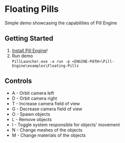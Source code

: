# Floating Pills
Simple demo showcasing the capabilities of Pill Engine

## Getting Started
1. [Install Pill Engine](https://github.com/MattSzymonski/Pill-Engine#getting-started "Install Pill Engine")!
2. Run demo  
`PillLauncher.exe -a run -p <ENGINE-PATH>\Pill-Engine\examples\Floating-Pills`

## Controls
- A - Orbit camera left
- D - Orbit camera right
- T - Increase camera field of view
- G - Decrease camera field of view
- O - Spawn objects
- L - Remove objects
- I - Toggle system responsible for objects' movement
- N - Change meshes of the objects
- M - Change materials of the objects